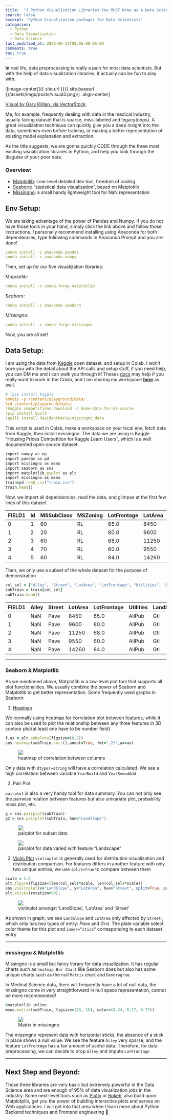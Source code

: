 ```yaml
---
title:  "3 Python Visualization Libraries You MUST Know as A Data Scientist"
search: false
excerpt: 'Python Visualization packages for Data Scientists'
categories: 
  - Python
  - Data Visualization
  - Data Science
last_modified_at: 2020-06-21T08:06:00-05:00
comments: true
toc: true
---
```


**In** real life, data preprocessing is really a pain for most data scientists. But with the help of data visualization libraries, it actually can be fun to play with.


![image-center]({{ site.url }}{{ site.baseurl }}/assets/imgs/posts/visual3.png){: .align-center}
<figcaption><a href="https://www.vectorstock.com/royalty-free-vector/big-data-round-visualization-vector-14256092" title="Visual by Gary Killian, via VectorStock">Visual by Gary Killian, via VectorStock</a>.</figcaption>

Me, for example, frequently dealing with data in the medical industry, usually facing dataset that is sparse, miss-labeled and legacy(oops). A great visualization technique can quickly give you a deep insight into the data, sometimes even before training, or making a better representation of existing model explanation and extraction.

As the title suggests, we are gonna quickly CODE through the three most exciting visualization libraries in Python, and help you look through the disguise of your poor data.

### Overview:
- [Matplotlib](https://matplotlib.org/): Low-level detailed dev tool, freedom of coding
- [Seaborn](https://seaborn.pydata.org/): “statistical data visualization”, based on Matplotlib
- [Missingno](https://github.com/ResidentMario/missingno): a small handy lightweight tool for NaN representation

## Env Setup:
We are taking advantage of the power of Pandas and Numpy. If you do not have those tools in your hand, simply click the link above and follow those instructions. I personally recommend installing using Anaconda for both dependencies, type following commands in Anaconda Prompt and you are done!

```yaml
conda install -c anaconda pandas
conda install -c anaconda numpy
```
Then, set up for our five visualization libraries:

*Matplotlib:*

```yaml
conda install -c conda-forge matplotlib 
```

*Seaborn:*
```yaml
conda install -c anaconda seaborn
```

*Missingno:*
```yaml
conda install -c conda-forge missingno
```

Now, you are all set!

## Data Setup:

I am using the data from [Kaggle](https://github.com/Kaggle/kaggle-api) open dataset, and setup in Colab. I won’t bore you with the detail about the API calls and setup stuff, if you need help, you can DM me and I can walk you through it! Theses [docs](https://github.com/Kaggle/kaggle-api/issues/15) may help if you really want to work in the Colab, and I am sharing my workspace [**here**](https://colab.research.google.com/drive/1qdaZwJLP14-vhImVjMNiYFZTqXJ9Qo04) as well.

```yaml
# !pip install kaggle
%mkdir -p /content/playground/data/
%cd /content/playground/data/
!kaggle competitions download -c home-data-for-ml-course
!pip install quilt
!quilt install ResidentMario/missingno_data
```

This script is used in Colab, make a workspace on your local env, fetch data from Kaggle, then install missingno. The data we are using is Kaggle “Housing Prices Competition for Kaggle Learn Users”, which is a well documented open-source dataset.

```ruby
import numpy as np
import pandas as pd
import missingno as msno
import seaborn as sns
import matplotlib.pyplot as plt
import missingno as msno
train=pd.read_csv("train.csv")
train.head()
```

Now, we import all dependencies, read the data, and glimpse at the first few lines of this dataset

|FIELD1|Id |MSSubClass|MSZoning|LotFrontage|LotArea|Street|Alley|LotShape|LandContour|Utilities|LotConfig|LandSlope|Neighborhood|Condition1|Condition2|BldgType|HouseStyle|OverallQual|OverallCond|YearBuilt|YearRemodAdd|RoofStyle|RoofMatl|Exterior1st|Exterior2nd|MasVnrType|MasVnrArea|ExterQual|ExterCond|Foundation|BsmtQual|BsmtCond|BsmtExposure|BsmtFinType1|BsmtFinSF1|BsmtFinType2|BsmtFinSF2|BsmtUnfSF|TotalBsmtSF|Heating|...|CentralAir|Electrical|1stFlrSF|2ndFlrSF|LowQualFinSF|GrLivArea|BsmtFullBath|BsmtHalfBath|FullBath|HalfBath|BedroomAbvGr|KitchenAbvGr|KitchenQual|TotRmsAbvGrd|Functional|Fireplaces|FireplaceQu|GarageType|GarageYrBlt|GarageFinish|GarageCars|GarageArea|GarageQual|GarageCond|PavedDrive|WoodDeckSF|OpenPorchSF|EnclosedPorch|3SsnPorch|ScreenPorch|PoolArea|PoolQC|Fence|MiscFeature|MiscVal|MoSold|YrSold|SaleType|SaleCondition|SalePrice|
|------|---|----------|--------|-----------|-------|------|-----|--------|-----------|---------|---------|---------|------------|----------|----------|--------|----------|-----------|-----------|---------|------------|---------|--------|-----------|-----------|----------|----------|---------|---------|----------|--------|--------|------------|------------|----------|------------|----------|---------|-----------|-------|---|----------|----------|--------|--------|------------|---------|------------|------------|--------|--------|------------|------------|-----------|------------|----------|----------|-----------|----------|-----------|------------|----------|----------|----------|----------|----------|----------|-----------|-------------|---------|-----------|--------|------|-----|-----------|-------|------|------|--------|-------------|---------|
|0     |1  |60        |RL      |65.0       |8450   |Pave  |NaN  |Reg     |Lvl        |AllPub   |Inside   |Gtl      |CollgCr     |Norm      |Norm      |1Fam    |2Story    |7          |5          |2003     |2003        |Gable    |CompShg |VinylSd    |VinylSd    |BrkFace   |196.0     |Gd       |TA       |PConc     |Gd      |TA      |No          |GLQ         |706       |Unf         |0         |150      |856        |GasA   |...|Y         |SBrkr     |856     |854     |0           |1710     |1           |0           |2       |1       |3           |1           |Gd         |8           |Typ       |0         |NaN        |Attchd    |2003.0     |RFn         |2         |548       |TA        |TA        |Y         |0         |61         |0            |0        |0          |0       |NaN   |NaN  |NaN        |0      |2     |2008  |WD      |Normal       |208500   |
|1     |2  |20        |RL      |80.0       |9600   |Pave  |NaN  |Reg     |Lvl        |AllPub   |FR2      |Gtl      |Veenker     |Feedr     |Norm      |1Fam    |1Story    |6          |8          |1976     |1976        |Gable    |CompShg |MetalSd    |MetalSd    |None      |0.0       |TA       |TA       |CBlock    |Gd      |TA      |Gd          |ALQ         |978       |Unf         |0         |284      |1262       |GasA   |...|Y         |SBrkr     |1262    |0       |0           |1262     |0           |1           |2       |0       |3           |1           |TA         |6           |Typ       |1         |TA         |Attchd    |1976.0     |RFn         |2         |460       |TA        |TA        |Y         |298       |0          |0            |0        |0          |0       |NaN   |NaN  |NaN        |0      |5     |2007  |WD      |Normal       |181500   |
|2     |3  |60        |RL      |68.0       |11250  |Pave  |NaN  |IR1     |Lvl        |AllPub   |Inside   |Gtl      |CollgCr     |Norm      |Norm      |1Fam    |2Story    |7          |5          |2001     |2002        |Gable    |CompShg |VinylSd    |VinylSd    |BrkFace   |162.0     |Gd       |TA       |PConc     |Gd      |TA      |Mn          |GLQ         |486       |Unf         |0         |434      |920        |GasA   |...|Y         |SBrkr     |920     |866     |0           |1786     |1           |0           |2       |1       |3           |1           |Gd         |6           |Typ       |1         |TA         |Attchd    |2001.0     |RFn         |2         |608       |TA        |TA        |Y         |0         |42         |0            |0        |0          |0       |NaN   |NaN  |NaN        |0      |9     |2008  |WD      |Normal       |223500   |
|3     |4  |70        |RL      |60.0       |9550   |Pave  |NaN  |IR1     |Lvl        |AllPub   |Corner   |Gtl      |Crawfor     |Norm      |Norm      |1Fam    |2Story    |7          |5          |1915     |1970        |Gable    |CompShg |Wd Sdng    |Wd Shng    |None      |0.0       |TA       |TA       |BrkTil    |TA      |Gd      |No          |ALQ         |216       |Unf         |0         |540      |756        |GasA   |...|Y         |SBrkr     |961     |756     |0           |1717     |1           |0           |1       |0       |3           |1           |Gd         |7           |Typ       |1         |Gd         |Detchd    |1998.0     |Unf         |3         |642       |TA        |TA        |Y         |0         |35         |272          |0        |0          |0       |NaN   |NaN  |NaN        |0      |2     |2006  |WD      |Abnorml      |140000   |
|4     |5  |60        |RL      |84.0       |14260  |Pave  |NaN  |IR1     |Lvl        |AllPub   |FR2      |Gtl      |NoRidge     |Norm      |Norm      |1Fam    |2Story    |8          |5          |2000     |2000        |Gable    |CompShg |VinylSd    |VinylSd    |BrkFace   |350.0     |Gd       |TA       |PConc     |Gd      |TA      |Av          |GLQ         |655       |Unf         |0         |490      |1145       |GasA   |...|Y         |SBrkr     |1145    |1053    |0           |2198     |1           |0           |2       |1       |4           |1           |Gd         |9           |Typ       |1         |TA         |Attchd    |2000.0     |RFn         |3         |836       |TA        |TA        |Y         |192       |84         |0            |0        |0          |0       |NaN   |NaN  |NaN        |0      |12    |2008  |WD      |Normal       |250000   |

Then, we only use a subset of the whole dataset for the purpose of demonstration

```ruby
col_sel = ["Alley", "Street", "LotArea", "LotFrontage", "Utilities", "LandSlope", "Neighborhood", "YearBuilt", "YearRemodAdd"]
subTrain = train[col_sel]
subTrain.head()
```

|FIELD1|Alley|Street|LotArea|LotFrontage|Utilities|LandSlope|Neighborhood|YearBuilt|YearRemodAdd|
|------|-----|------|-------|-----------|---------|---------|------------|---------|------------|
|0     |NaN  |Pave  |8450   |65.0       |AllPub   |Gtl      |CollgCr     |2003     |2003        |
|1     |NaN  |Pave  |9600   |80.0       |AllPub   |Gtl      |Veenker     |1976     |1976        |
|2     |NaN  |Pave  |11250  |68.0       |AllPub   |Gtl      |CollgCr     |2001     |2002        |
|3     |NaN  |Pave  |9550   |60.0       |AllPub   |Gtl      |Crawfor     |1915     |1970        |
|4     |NaN  |Pave  |14260  |84.0       |AllPub   |Gtl      |NoRidge     |2000     |2000        |

----
### Seaborn & Matplotlib
As we mentioned above, Matplotlib is a low-level plot tool that supports all plot functionalities. We usually combine the power of Seaborn and Matplotlib to get better representation. Some frequently used graphs in Seaborn:

1. [Heatmap](https://seaborn.pydata.org/generated/seaborn.heatmap.html?highlight=heat#seaborn.heatmap)

We normally using heatmap for correlation plot between features, while it can also be used to plot the relationship between any three features in 3D contour plot(at least one have to be number field)
```ruby
f,ax = plt.subplots(figsize=(8,8))
sns.heatmap(subTrain.corr(),annot=True, fmt=".2f",ax=ax)
```
<figure>
	<a href="https://miro.medium.com/max/910/1*-HWmFHn2UViQwLXsxkjc2w.png"><img src="https://miro.medium.com/max/910/1*-HWmFHn2UViQwLXsxkjc2w.png"></a>
	<figcaption>heatmap of correlation between columns</figcaption>
</figure>

Only data with `dtype!=string` will have a correlation calculated. We see a high correlation between variable `YearBuild` and `YearRemodAdd`

2. Pair Plot

`pairplot` is also a very handy tool for data summary. You can not only see the pairwise relation between features but also univariate plot, probability mass plot, etc.

```ruby
g = sns.pairplot(subTrain)
g2 = sns.pairplot(subTrain, hue="LandSlope")
```

<figure>
	<a href="https://miro.medium.com/max/1400/1*i9ylsEA7grx3Qf15u2pZ8w.png"><img src="https://miro.medium.com/max/1400/1*i9ylsEA7grx3Qf15u2pZ8w.png"></a>
	<figcaption>pairplot for subset data</figcaption>
</figure>

<figure>
	<a href="https://miro.medium.com/max/1400/1*aiq2N23SGrTz9k7jvRJXcg.png"><img src="https://miro.medium.com/max/1400/1*aiq2N23SGrTz9k7jvRJXcg.png"></a>
	<figcaption>pairplot for data varied with feature “Landscape”</figcaption>
</figure>

3. [Violin Plot](https://seaborn.pydata.org/generated/seaborn.violinplot.html?highlight=vio#seaborn.violinplot)
`violinplot` is generally used for distribution visualization and distribution comparison. For features differs in another feature with only two unique entries, we use `split=True` to compare between them
```ruby
scale = 1.5
plt.figure(figsize=(len(col_sel)*scale, len(col_sel)*scale))
sns.violinplot(x="LandSlope", y="LotArea", hue="Street", split=True, palette="Set2",data=subTrain, inner="stick",scale="count")
plt.xticks(rotation=90);
```
<figure>
	<a href="https://miro.medium.com/max/1400/1*lN28NtMvppkdpsdFGwwUZg.png"><img src="https://miro.medium.com/max/1400/1*lN28NtMvppkdpsdFGwwUZg.png"></a>
	<figcaption>violinplot amongst ‘LandSlope’, ‘LotArea’ and ‘Street’</figcaption>
</figure>

As shown in graph, we see `LandSlope` and `LotArea` only affected by `Street` , which only has two types of entry: *Pave* and *Grvl*. The plate variable select color theme for this plot and `inner=”stick”` corresponding to each dataset entry

-----
### missingno & Matplotlib
Missingno is a small but fancy library for data visualization. It has regular charts such as `heatmap`, `Bar Chart` like Seaborn does but also has some unique charts such as the null `Matrix` chart and `Dendrogram`.

In Medical Science data, there will frequently have a lot of null data, the missingno come in very straightforward in null space representation, cannot be more recommended!

```ruby
%matplotlib inline
msno.matrix(subTrain, figsize=(15, 15), color=(0.24, 0.77, 0.77))
```

<figure>
	<a href="https://miro.medium.com/max/1400/1*AvQ4Rxi09ZS-IFVQFkAP3Q.png"><img src="https://miro.medium.com/max/1400/1*AvQ4Rxi09ZS-IFVQFkAP3Q.png"></a>
	<figcaption>Matrix in missingno</figcaption>
</figure>

The missingno represent data with horizontal sticks, the absence of a stick in place shows a null value. We see the feature `Alley` very sparse, and the feature `LotFrontAge` has a fair amount of useful data. Therefore, for data preprocessing, we can decide to drop `Alley` and impute `LotFrontage`

----
## Next Step and Beyond:
Those three libraries are very basic but extremely powerful in the Data Science area and are enough of 95% of data visualization jobs in the industry. Some next-level tools such as [Plotly](https://plotly.com/python/line-and-scatter/) or [Bokeh](https://docs.bokeh.org/en/latest/docs/installation.html), also build upon Matplotplib, get you the power of building interactive plots and serves on Web applications. I will get into that area when I learn more about Python Backend techniques and Frontend engineering 👊




